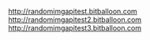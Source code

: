 http://randomimgapitest.bitballoon.com  
http://randomimgapitest2.bitballoon.com  
http://randomimgapitest3.bitballoon.com  
